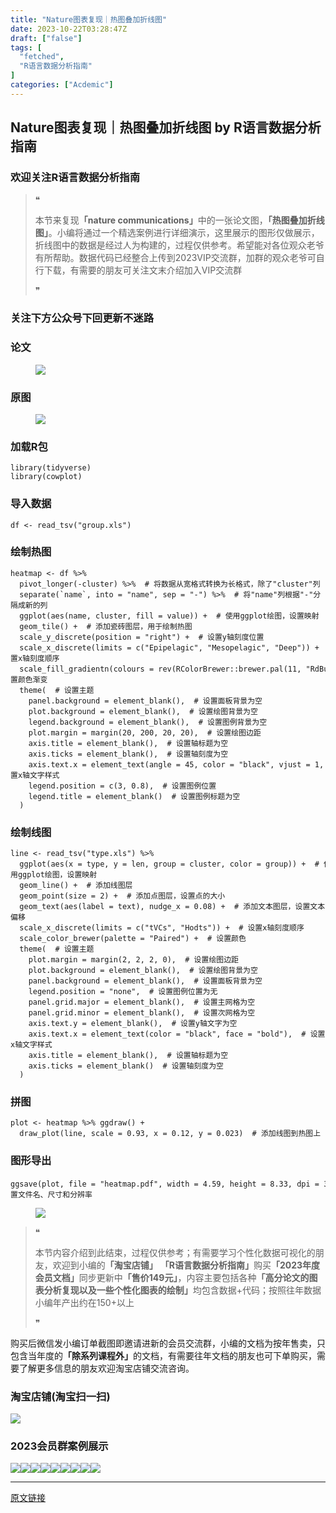 ```yaml
---
title: "Nature图表复现｜热图叠加折线图"
date: 2023-10-22T03:28:47Z
draft: ["false"]
tags: [
  "fetched",
  "R语言数据分析指南"
]
categories: ["Acdemic"]
---
```

Nature图表复现｜热图叠加折线图 by R语言数据分析指南
------
<div><section data-tool="mdnice编辑器" data-website="https://www.mdnice.com"><h3 data-tool="mdnice编辑器"><span></span><span><span></span>欢迎关注R语言数据分析指南</span><span></span></h3><blockquote data-tool="mdnice编辑器"><span>❝</span><p>本节来复现<strong>「nature communications」</strong>中的一张论文图，<strong>「热图叠加折线图」</strong>。小编将通过一个精选案例进行详细演示，这里展示的图形仅做展示，折线图中的数据是经过人为构建的，过程仅供参考。希望能对各位观众老爷有所帮助。数据代码已经整合上传到2023VIP交流群，加群的观众老爷可自行下载，有需要的朋友可关注文末介绍加入VIP交流群</p><span>❞</span></blockquote><h3 data-tool="mdnice编辑器"><span></span><span><span></span>关注下方公众号下回更新不迷路</span><span></span></h3><section><mp-common-profile data-pluginname="mpprofile" data-id="Mzg3MzQzNTYzMw==" data-headimg="http://mmbiz.qpic.cn/mmbiz_png/EibnicgwScTAZF0rpeZII9Ltl26VbVagriczTria1fib3XgjwwHEHFjPzkmGpqWDVVHBSzhENictUM2iavAKiaM5lc9USw/0?wx_fmt=png" data-nickname="R语言数据分析指南" data-alias="YanJANtwo" data-signature="R语言重症爱好者，喜欢绘制各种精美的图表，喜欢的小伙伴可以关注我，跟我一起学习" data-from="0" data-is_biz_ban="0"></mp-common-profile></section><h3 data-tool="mdnice编辑器"><span></span><span><span></span>论文</span><span></span></h3><figure data-tool="mdnice编辑器"><img data-ratio="0.36018518518518516" data-src="https://mmbiz.qpic.cn/mmbiz_png/EibnicgwScTAZibkT8dzwUQFLT14TdcglqZAkn1WfJHYydqTsFnukbC4Yaywn3mxrTYzAsyicw09MlvlC3RT5xwChA/640?wx_fmt=png" data-type="png" data-w="1080" src="https://mmbiz.qpic.cn/mmbiz_png/EibnicgwScTAZibkT8dzwUQFLT14TdcglqZAkn1WfJHYydqTsFnukbC4Yaywn3mxrTYzAsyicw09MlvlC3RT5xwChA/640?wx_fmt=png"></figure><h3 data-tool="mdnice编辑器"><span></span><span><span></span>原图</span><span></span></h3><figure data-tool="mdnice编辑器"><img data-ratio="0.600925925925926" data-src="https://mmbiz.qpic.cn/mmbiz_png/EibnicgwScTAZibkT8dzwUQFLT14TdcglqZtKXfYE5cn8dvmw1UjAa02yvc0VJG97ETFEsENNe3PqtyYanFsAHSiaA/640?wx_fmt=png" data-type="png" data-w="1080" src="https://mmbiz.qpic.cn/mmbiz_png/EibnicgwScTAZibkT8dzwUQFLT14TdcglqZtKXfYE5cn8dvmw1UjAa02yvc0VJG97ETFEsENNe3PqtyYanFsAHSiaA/640?wx_fmt=png"></figure><h3 data-tool="mdnice编辑器"><span></span><span><span></span>加载R包</span><span></span></h3><pre data-tool="mdnice编辑器"><span></span><code><span>library</span>(tidyverse) <br><span>library</span>(cowplot)  <br></code></pre><h3 data-tool="mdnice编辑器"><span></span><span><span></span>导入数据</span><span></span></h3><pre data-tool="mdnice编辑器"><span></span><code>df &lt;- read_tsv(<span>"group.xls"</span>)<br></code></pre><h3 data-tool="mdnice编辑器"><span></span><span><span></span>绘制热图</span><span></span></h3><pre data-tool="mdnice编辑器"><span></span><code>heatmap &lt;- df %&gt;% <br>  pivot_longer(-cluster) %&gt;%  <span># 将数据从宽格式转换为长格式，除了"cluster"列</span><br>  separate(`name`, into = <span>"name"</span>, sep = <span>"-"</span>) %&gt;%  <span># 将"name"列根据"-"分隔成新的列</span><br>  ggplot(aes(name, cluster, fill = value)) +  <span># 使用ggplot绘图，设置映射</span><br>  geom_tile() +  <span># 添加瓷砖图层，用于绘制热图</span><br>  scale_y_discrete(position = <span>"right"</span>) +  <span># 设置y轴刻度位置</span><br>  scale_x_discrete(limits = c(<span>"Epipelagic"</span>, <span>"Mesopelagic"</span>, <span>"Deep"</span>)) +  <span># 设置x轴刻度顺序</span><br>  scale_fill_gradientn(colours = rev(RColorBrewer::brewer.pal(<span>11</span>, <span>"RdBu"</span>))) +  <span># 设置颜色渐变</span><br>  theme(  <span># 设置主题</span><br>    panel.background = element_blank(),  <span># 设置面板背景为空</span><br>    plot.background = element_blank(),  <span># 设置绘图背景为空</span><br>    legend.background = element_blank(),  <span># 设置图例背景为空</span><br>    plot.margin = margin(<span>20</span>, <span>200</span>, <span>20</span>, <span>20</span>),  <span># 设置绘图边距</span><br>    axis.title = element_blank(),  <span># 设置轴标题为空</span><br>    axis.ticks = element_blank(),  <span># 设置轴刻度为空</span><br>    axis.text.x = element_text(angle = <span>45</span>, color = <span>"black"</span>, vjust = <span>1</span>, hjust = <span>1</span>),  <span># 设置x轴文字样式</span><br>    legend.position = c(<span>3</span>, <span>0.8</span>),  <span># 设置图例位置</span><br>    legend.title = element_blank()  <span># 设置图例标题为空</span><br>  )<br></code></pre><h3 data-tool="mdnice编辑器"><span></span><span><span></span>绘制线图</span><span></span></h3><pre data-tool="mdnice编辑器"><span></span><code>line &lt;- read_tsv(<span>"type.xls"</span>) %&gt;% <br>  ggplot(aes(x = type, y = len, group = cluster, color = group)) +  <span># 使用ggplot绘图，设置映射</span><br>  geom_line() +  <span># 添加线图层</span><br>  geom_point(size = <span>2</span>) +  <span># 添加点图层，设置点的大小</span><br>  geom_text(aes(label = text), nudge_x = <span>0.08</span>) +  <span># 添加文本图层，设置文本偏移</span><br>  scale_x_discrete(limits = c(<span>"tVCs"</span>, <span>"Hodts"</span>)) +  <span># 设置x轴刻度顺序</span><br>  scale_color_brewer(palette = <span>"Paired"</span>) +  <span># 设置颜色</span><br>  theme(  <span># 设置主题</span><br>    plot.margin = margin(<span>2</span>, <span>2</span>, <span>2</span>, <span>0</span>),  <span># 设置绘图边距</span><br>    plot.background = element_blank(),  <span># 设置绘图背景为空</span><br>    panel.background = element_blank(),  <span># 设置面板背景为空</span><br>    legend.position = <span>"none"</span>,  <span># 设置图例位置为无</span><br>    panel.grid.major = element_blank(),  <span># 设置主网格为空</span><br>    panel.grid.minor = element_blank(),  <span># 设置次网格为空</span><br>    axis.text.y = element_blank(),  <span># 设置y轴文字为空</span><br>    axis.text.x = element_text(color = <span>"black"</span>, face = <span>"bold"</span>),  <span># 设置x轴文字样式</span><br>    axis.title = element_blank(),  <span># 设置轴标题为空</span><br>    axis.ticks = element_blank()  <span># 设置轴刻度为空</span><br>  )<br></code></pre><h3 data-tool="mdnice编辑器"><span></span><span><span></span>拼图</span><span></span></h3><pre data-tool="mdnice编辑器"><span></span><code>plot &lt;- heatmap %&gt;% ggdraw() +<br>  draw_plot(line, scale = <span>0.93</span>, x = <span>0.12</span>, y = <span>0.023</span>)  <span># 添加线图到热图上</span><br></code></pre><h3 data-tool="mdnice编辑器"><span></span><span><span></span>图形导出</span><span></span></h3><pre data-tool="mdnice编辑器"><span></span><code>ggsave(plot, file = <span>"heatmap.pdf"</span>, width = 4.59, height = 8.33, dpi = 300)  <span># 设置文件名、尺寸和分辨率</span><br></code></pre><figure data-tool="mdnice编辑器"><img data-ratio="1.3487804878048781" data-src="https://mmbiz.qpic.cn/mmbiz_png/EibnicgwScTAZibkT8dzwUQFLT14TdcglqZDiaLehMYzRfNvgicqAmUmEakx1Fl5pTnlt5Oicm9P1HGS5s2tQicbx9ctQ/640?wx_fmt=png" data-type="png" data-w="820" src="https://mmbiz.qpic.cn/mmbiz_png/EibnicgwScTAZibkT8dzwUQFLT14TdcglqZDiaLehMYzRfNvgicqAmUmEakx1Fl5pTnlt5Oicm9P1HGS5s2tQicbx9ctQ/640?wx_fmt=png"></figure><blockquote data-tool="mdnice编辑器"><span>❝</span><p>本节内容介绍到此结束，过程仅供参考；有需要学习个性化数据可视化的朋友，欢迎到小编的<strong>「淘宝店铺」</strong> <strong>「R语言数据分析指南」</strong>购买<strong>「2023年度会员文档」</strong>同步更新中<strong>「售价149元」</strong>，内容主要包括各种<strong>「高分论文的图表分析复现以及一些个性化图表的绘制」</strong>均包含数据+代码；按照往年数据小编年产出约在150+以上</p><span>❞</span></blockquote><p data-tool="mdnice编辑器">购买后微信发小编订单截图即邀请进新的会员交流群，小编的文档为按年售卖，只包含当年度的<strong>「除系列课程外」</strong>的文档，有需要往年文档的朋友也可下单购买，需要了解更多信息的朋友欢迎淘宝店铺交流咨询。</p><h3 data-tool="mdnice编辑器"><span></span><span><span></span>淘宝店铺(淘宝扫一扫)</span><span></span></h3><p><img data-galleryid="" data-ratio="1.0210420841683367" data-s="300,640" data-src="https://mmbiz.qpic.cn/mmbiz_jpg/EibnicgwScTAbvhPDLGT8NaialEsht92PTYNJWpmVLfoYGic1uha5FyBrDCibibZCLjiazgvpT1XcdwibfVywD2el0VAgg/640?wx_fmt=jpeg" data-type="jpeg" data-w="998" src="https://mmbiz.qpic.cn/mmbiz_jpg/EibnicgwScTAbvhPDLGT8NaialEsht92PTYNJWpmVLfoYGic1uha5FyBrDCibibZCLjiazgvpT1XcdwibfVywD2el0VAgg/640?wx_fmt=jpeg"></p><h3 data-tool="mdnice编辑器"><span></span><span><span></span>2023会员群案例展示</span><span></span></h3><p data-tool="mdnice编辑器"><img data-ratio="0.4255555555555556" data-src="https://mmbiz.qpic.cn/mmbiz_png/EibnicgwScTAZibkT8dzwUQFLT14TdcglqZY4be8bhqgkHYIhxXT3cwshTzKNOaPnzIcibaJibicp7PobyVNUHaia5MEA/640?wx_fmt=png" data-type="png" data-w="900" src="https://mmbiz.qpic.cn/mmbiz_png/EibnicgwScTAZibkT8dzwUQFLT14TdcglqZY4be8bhqgkHYIhxXT3cwshTzKNOaPnzIcibaJibicp7PobyVNUHaia5MEA/640?wx_fmt=png"><img data-ratio="0.4255555555555556" data-src="https://mmbiz.qpic.cn/mmbiz_png/EibnicgwScTAZibkT8dzwUQFLT14TdcglqZ3RNAwNiafprQNnCnnKnxLM6FDn0dzricOhMz27fkkbf8ZuhgKibNqcuVg/640?wx_fmt=png" data-type="png" data-w="900" src="https://mmbiz.qpic.cn/mmbiz_png/EibnicgwScTAZibkT8dzwUQFLT14TdcglqZ3RNAwNiafprQNnCnnKnxLM6FDn0dzricOhMz27fkkbf8ZuhgKibNqcuVg/640?wx_fmt=png"><img data-ratio="0.4255555555555556" data-src="https://mmbiz.qpic.cn/mmbiz_png/EibnicgwScTAZibkT8dzwUQFLT14TdcglqZiboQPDnnycGp54pEfL6wNV8JHmpRt1YyWbibqqibTek4yGTFOwostsdsw/640?wx_fmt=png" data-type="png" data-w="900" src="https://mmbiz.qpic.cn/mmbiz_png/EibnicgwScTAZibkT8dzwUQFLT14TdcglqZiboQPDnnycGp54pEfL6wNV8JHmpRt1YyWbibqqibTek4yGTFOwostsdsw/640?wx_fmt=png"><img data-ratio="0.4255555555555556" data-src="https://mmbiz.qpic.cn/mmbiz_png/EibnicgwScTAZibkT8dzwUQFLT14TdcglqZTgCoNbuVbm3mq1GL8ic70ADj0KUV1OMc6LfOtFcES8Pe4brgr2VP3xQ/640?wx_fmt=png" data-type="png" data-w="900" src="https://mmbiz.qpic.cn/mmbiz_png/EibnicgwScTAZibkT8dzwUQFLT14TdcglqZTgCoNbuVbm3mq1GL8ic70ADj0KUV1OMc6LfOtFcES8Pe4brgr2VP3xQ/640?wx_fmt=png"><img data-ratio="0.4255555555555556" data-src="https://mmbiz.qpic.cn/mmbiz_png/EibnicgwScTAZibkT8dzwUQFLT14TdcglqZwzwwO2x4NQyI9X3zu0Yghne6shFsDJqicdVfviagb0zUWtzICuaNicqOQ/640?wx_fmt=png" data-type="png" data-w="900" src="https://mmbiz.qpic.cn/mmbiz_png/EibnicgwScTAZibkT8dzwUQFLT14TdcglqZwzwwO2x4NQyI9X3zu0Yghne6shFsDJqicdVfviagb0zUWtzICuaNicqOQ/640?wx_fmt=png"><img data-ratio="0.4255555555555556" data-src="https://mmbiz.qpic.cn/mmbiz_png/EibnicgwScTAZibkT8dzwUQFLT14TdcglqZny3MBmxV0JcORlcicfw73XRIprhMnHmduqPkC5BndN9vj883OTicA6GA/640?wx_fmt=png" data-type="png" data-w="900" src="https://mmbiz.qpic.cn/mmbiz_png/EibnicgwScTAZibkT8dzwUQFLT14TdcglqZny3MBmxV0JcORlcicfw73XRIprhMnHmduqPkC5BndN9vj883OTicA6GA/640?wx_fmt=png"><img data-ratio="0.4255555555555556" data-src="https://mmbiz.qpic.cn/mmbiz_png/EibnicgwScTAZibkT8dzwUQFLT14TdcglqZ5qibD9UNfMtJ1PQYNCMJsJpjRCTicrOICCQEBeypfMxeUEETv4AcOQxQ/640?wx_fmt=png" data-type="png" data-w="900" src="https://mmbiz.qpic.cn/mmbiz_png/EibnicgwScTAZibkT8dzwUQFLT14TdcglqZ5qibD9UNfMtJ1PQYNCMJsJpjRCTicrOICCQEBeypfMxeUEETv4AcOQxQ/640?wx_fmt=png"><img data-ratio="0.4255555555555556" data-src="https://mmbiz.qpic.cn/mmbiz_png/EibnicgwScTAZibkT8dzwUQFLT14TdcglqZITEtT5O03XhzLib9yppicTpAL1zjhl2GLoVtHTpjjPJdTR7e95FX7uUg/640?wx_fmt=png" data-type="png" data-w="900" src="https://mmbiz.qpic.cn/mmbiz_png/EibnicgwScTAZibkT8dzwUQFLT14TdcglqZITEtT5O03XhzLib9yppicTpAL1zjhl2GLoVtHTpjjPJdTR7e95FX7uUg/640?wx_fmt=png"><img data-ratio="0.4255555555555556" data-src="https://mmbiz.qpic.cn/mmbiz_png/EibnicgwScTAZibkT8dzwUQFLT14TdcglqZsPpiblDK5hibUyhBTGNMNwbY0KEx5r9zJyl4nqTkjjvCXZoAq7TQCSuA/640?wx_fmt=png" data-type="png" data-w="900" src="https://mmbiz.qpic.cn/mmbiz_png/EibnicgwScTAZibkT8dzwUQFLT14TdcglqZsPpiblDK5hibUyhBTGNMNwbY0KEx5r9zJyl4nqTkjjvCXZoAq7TQCSuA/640?wx_fmt=png"></p></section><p><mp-style-type data-value="3"></mp-style-type></p></div>  
<hr>
<a href="https://mp.weixin.qq.com/s/wDQQtVfSnLsCaJ2LNJa5iQ",target="_blank" rel="noopener noreferrer">原文链接</a>

